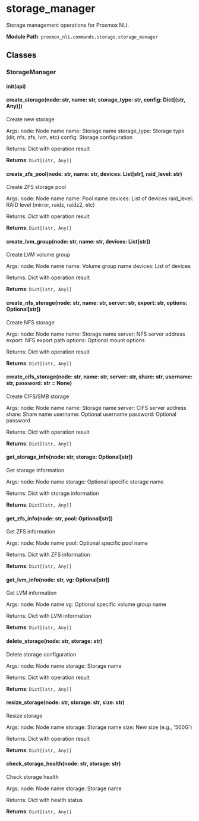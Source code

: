 # storage_manager

Storage management operations for Proxmox NLI.

**Module Path**: `proxmox_nli.commands.storage.storage_manager`

## Classes

### StorageManager

#### __init__(api)

#### create_storage(node: str, name: str, storage_type: str, config: Dict[(str, Any)])

Create new storage

Args:
    node: Node name
    name: Storage name
    storage_type: Storage type (dir, nfs, zfs, lvm, etc)
    config: Storage configuration
    
Returns:
    Dict with operation result

**Returns**: `Dict[(str, Any)]`

#### create_zfs_pool(node: str, name: str, devices: List[str], raid_level: str)

Create ZFS storage pool

Args:
    node: Node name
    name: Pool name
    devices: List of devices
    raid_level: RAID level (mirror, raidz, raidz2, etc)
    
Returns:
    Dict with operation result

**Returns**: `Dict[(str, Any)]`

#### create_lvm_group(node: str, name: str, devices: List[str])

Create LVM volume group

Args:
    node: Node name
    name: Volume group name
    devices: List of devices
    
Returns:
    Dict with operation result

**Returns**: `Dict[(str, Any)]`

#### create_nfs_storage(node: str, name: str, server: str, export: str, options: Optional[str])

Create NFS storage

Args:
    node: Node name
    name: Storage name
    server: NFS server address
    export: NFS export path
    options: Optional mount options
    
Returns:
    Dict with operation result

**Returns**: `Dict[(str, Any)]`

#### create_cifs_storage(node: str, name: str, server: str, share: str, username: str, password: str = None)

Create CIFS/SMB storage

Args:
    node: Node name
    name: Storage name
    server: CIFS server address
    share: Share name
    username: Optional username
    password: Optional password
    
Returns:
    Dict with operation result

**Returns**: `Dict[(str, Any)]`

#### get_storage_info(node: str, storage: Optional[str])

Get storage information

Args:
    node: Node name
    storage: Optional specific storage name
    
Returns:
    Dict with storage information

**Returns**: `Dict[(str, Any)]`

#### get_zfs_info(node: str, pool: Optional[str])

Get ZFS information

Args:
    node: Node name
    pool: Optional specific pool name
    
Returns:
    Dict with ZFS information

**Returns**: `Dict[(str, Any)]`

#### get_lvm_info(node: str, vg: Optional[str])

Get LVM information

Args:
    node: Node name
    vg: Optional specific volume group name
    
Returns:
    Dict with LVM information

**Returns**: `Dict[(str, Any)]`

#### delete_storage(node: str, storage: str)

Delete storage configuration

Args:
    node: Node name
    storage: Storage name
    
Returns:
    Dict with operation result

**Returns**: `Dict[(str, Any)]`

#### resize_storage(node: str, storage: str, size: str)

Resize storage

Args:
    node: Node name
    storage: Storage name
    size: New size (e.g., '500G')
    
Returns:
    Dict with operation result

**Returns**: `Dict[(str, Any)]`

#### check_storage_health(node: str, storage: str)

Check storage health

Args:
    node: Node name
    storage: Storage name
    
Returns:
    Dict with health status

**Returns**: `Dict[(str, Any)]`

